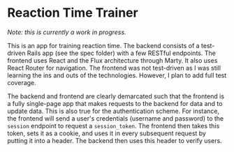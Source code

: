 Reaction Time Trainer
=====================

*Note: this is currently a work in progress.*

This is an app for training reaction time. The backend consists of a test-driven
Rails app (see the spec folder) with a few RESTful endpoints. The frontend uses
React and the Flux architecture through Marty. It also uses React Router for
navigation. The frontend was not test-driven as I was still learning the ins and
outs of the technologies. However, I plan to add full test coverage.

The backend and frontend are clearly demarcated such that the frontend is a
fully single-page app that makes requests to the backend for data and to update
data. This is also true for the authentication scheme. For instance, the
frontend will send a user's credentials (username and password) to the `session`
endpoint to request a `session_token`. The frontend then takes this token, sets
it as a cookie, and uses it in every subsequent request by putting it into a
header. The backend then uses this header to verify users.
